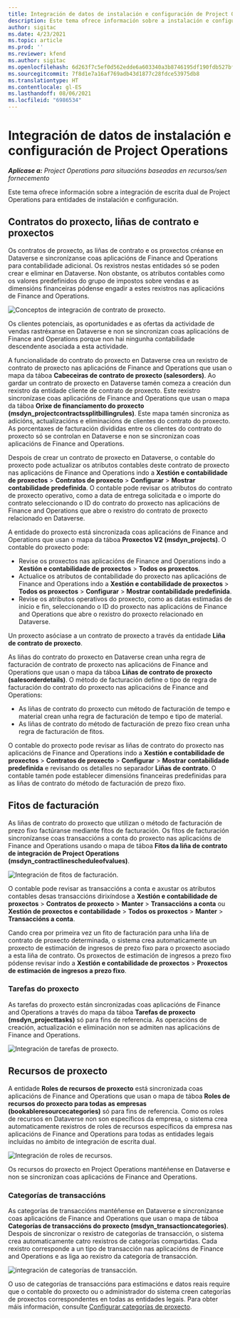 ```yaml
---
title: Integración de datos de instalación e configuración de Project Operations
description: Este tema ofrece información sobre a instalación e configuración de mapas de escrita dual de Project Operations.
author: sigitac
ms.date: 4/23/2021
ms.topic: article
ms.prod: ''
ms.reviewer: kfend
ms.author: sigitac
ms.openlocfilehash: 6d263f7c5ef0d562edde6a603340a3b8746195df190fdb527bfa40297f68eed2
ms.sourcegitcommit: 7f8d1e7a16af769adb43d1877c28fdce53975db8
ms.translationtype: HT
ms.contentlocale: gl-ES
ms.lasthandoff: 08/06/2021
ms.locfileid: "6986534"
---
```

# <a name="project-operations-setup-and-configuration-data-integration"></a>Integración de datos de instalación e configuración de Project Operations

_**Aplícase a:** Project Operations para situacións baseadas en recursos/sen fornecemento_

Este tema ofrece información sobre a integración de escrita dual de Project Operations para entidades de instalación e configuración.

## <a name="project-contracts-contract-lines-and-projects"></a>Contratos do proxecto, liñas de contrato e proxectos

Os contratos de proxecto, as liñas de contrato e os proxectos créanse en Dataverse e sincronízanse coas aplicacións de Finance and Operations para contabilidade adicional. Os rexistros nestas entidades só se poden crear e eliminar en Dataverse. Non obstante, os atributos contables como os valores predefinidos do grupo de impostos sobre vendas e as dimensións financeiras pódense engadir a estes rexistros nas aplicacións de Finance and Operations.

  ![Conceptos de integración de contrato de proxecto.](./media/1ProjectContract.jpg)

Os clientes potenciais, as oportunidades e as ofertas da actividade de vendas rastréxanse en Dataverse e non se sincronizan coas aplicacións de Finance and Operations porque non hai ningunha contabilidade descendente asociada a esta actividade.

A funcionalidade do contrato do proxecto en Dataverse crea un rexistro de contrato de proxecto nas aplicacións de Finance and Operations que usan o mapa da táboa **Cabeceiras de contrato de proxecto (salesorders)**. Ao gardar un contrato de proxecto en Dataverse tamén comeza a creación dun rexistro da entidade cliente de contrato de proxecto. Este rexistro sincronízase coas aplicacións de Finance and Operations que usan o mapa da táboa **Orixe de financiamento do proxecto (msdyn\_projectcontractssplitbillingrules)**. Este mapa tamén sincroniza as adicións, actualizacións e eliminacións de clientes do contrato do proxecto. As porcentaxes de facturación divididas entre os clientes do contrato do proxecto só se controlan en Dataverse e non se sincronizan coas aplicacións de Finance and Operations.

Despois de crear un contrato de proxecto en Dataverse, o contable do proxecto pode actualizar os atributos contables deste contrato de proxecto nas aplicacións de Finance and Operations indo a **Xestión e contabilidade de proxectos** > **Contratos de proxecto** > **Configurar** > **Mostrar contabilidade predefinida**. O contable pode revisar os atributos do contrato de proxecto operativo, como a data de entrega solicitada e o importe do contrato seleccionando o ID do contrato do proxecto nas aplicacións de Finance and Operations que abre o rexistro do contrato de proxecto relacionado en Dataverse.

A entidade do proxecto está sincronizada coas aplicacións de Finance and Operations que usan o mapa da táboa **Proxectos V2 (msdyn\_projects)**. O contable do proxecto pode:

  - Revise os proxectos nas aplicacións de Finance and Operations indo a **Xestión e contabilidade de proxectos** > **Todos os proxectos**. 
  - Actualice os atributos de contabilidade do proxecto nas aplicacións de Finance and Operations indo a **Xestión e contabilidade de proxectos** > **Todos os proxectos** > **Configurar** > **Mostrar contabilidade predefinida**.  
  - Revise os atributos operativos do proxecto, como as datas estimadas de inicio e fin, seleccionando o ID do proxecto nas aplicacións de Finance and Operations que abre o rexistro do proxecto relacionado en Dataverse.

Un proxecto asóciase a un contrato de proxecto a través da entidade **Liña de contrato de proxecto**.

As liñas do contrato do proxecto en Dataverse crean unha regra de facturación de contrato de proxecto nas aplicacións de Finance and Operations que usan o mapa da táboa **Liñas de contrato de proxecto (salesorderdetails)**. O método de facturación define o tipo de regra de facturación do contrato do proxecto nas aplicacións de Finance and Operations:

  - As liñas de contrato do proxecto cun método de facturación de tempo e material crean unha regra de facturación de tempo e tipo de material.
  - As liñas de contrato do método de facturación de prezo fixo crean unha regra de facturación de fitos.

O contable do proxecto pode revisar as liñas de contrato do proxecto nas aplicacións de Finance and Operations indo a **Xestión e contabilidade de proxectos** > **Contratos de proxecto** > **Configurar** > **Mostrar contabilidade predefinida** e revisando os detalles no separador **Liñas de contrato**. O contable tamén pode establecer dimensións financeiras predefinidas para as liñas de contrato do método de facturación de prezo fixo.

## <a name="billing-milestones"></a>Fitos de facturación

As liñas de contrato do proxecto que utilizan o método de facturación de prezo fixo factúranse mediante fitos de facturación. Os fitos de facturación sincronízanse coas transaccións a conta do proxecto nas aplicacións de Finance and Operations usando o mapa de táboa **Fitos da liña de contrato de integración de Project Operations (msdyn\_contractlinescheduleofvalues)**.

  ![Integración de fitos de facturación.](./media/2Milestones.jpg)

O contable pode revisar as transaccións a conta e axustar os atributos contables desas transaccións dirixíndose a **Xestión e contabilidade de proxectos** > **Contratos de proxecto** > **Manter** > **Transaccións a conta** ou **Xestión de proxectos e contabilidade** > **Todos os proxectos** > **Manter** > **Transaccións a conta**.

Cando crea por primeira vez un fito de facturación para unha liña de contrato de proxecto determinada, o sistema crea automaticamente un proxecto de estimación de ingresos de prezo fixo para o proxecto asociado a esta liña de contrato. Os proxectos de estimación de ingresos a prezo fixo pódense revisar indo a **Xestión e contabilidade de proxectos** > **Proxectos de estimación de ingresos a prezo fixo**.

### <a name="project-tasks"></a>Tarefas do proxecto

As tarefas do proxecto están sincronizadas coas aplicacións de Finance and Operations a través do mapa da táboa **Tarefas de proxecto (msdyn\_projecttasks)** só para fins de referencia. As operacións de creación, actualización e eliminación non se admiten nas aplicacións de Finance and Operations.

  ![Integración de tarefas de proxecto.](./media/3Tasks.jpg)

## <a name="project-resources"></a>Recursos de proxecto

A entidade **Roles de recursos de proxecto** está sincronizada coas aplicacións de Finance and Operations que usan o mapa de táboa **Roles de recursos do proxecto para todas as empresas (bookableresourcecategories)** só para fins de referencia. Como os roles de recursos en Dataverse non son específicos da empresa, o sistema crea automaticamente rexistros de roles de recursos específicos da empresa nas aplicacións de Finance and Operations para todas as entidades legais incluídas no ámbito de integración de escrita dual.

![Integración de roles de recursos.](./media/5Resources.jpg)

Os recursos do proxecto en Project Operations mantéñense en Dataverse e non se sincronizan coas aplicacións de Finance and Operations.

### <a name="transaction-categories"></a>Categorías de transaccións

As categorías de transaccións mantéñense en Dataverse e sincronízanse coas aplicacións de Finance and Operations que usan o mapa de táboa **Categorías de transaccións do proxecto (msdyn\_transactioncategories)**. Despois de sincronizar o rexistro de categorías de transacción, o sistema crea automaticamente catro rexistros de categorías compartidas. Cada rexistro corresponde a un tipo de transacción nas aplicacións de Finance and Operations e as liga ao rexistro da categoría de transacción.

![integración de categorías de transacción.](./media/4TransactionCategories.jpg)

O uso de categorías de transaccións para estimacións e datos reais require que o contable do proxecto ou o administrador do sistema creen categorías de proxectos correspondentes en todas as entidades legais. Para obter máis información, consulte [Configurar categorías de proxecto](../project-accounting/configure-project-categories.md).
